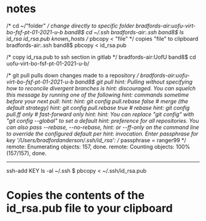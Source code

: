 # notes
/* cd ~/"folder" */ change directly to specific folder 
bradfords-air:uofu-virt-bo-fsf-pt-01-2021-u-b band8$ cd ~/.ssh
bradfords-air:.ssh band8$ ls
id_rsa		id_rsa.pub	known_hosts
/* pbcopy < "file" */ copies "file" to clipboard
bradfords-air:.ssh band8$ pbcopy < id_rsa.pub

/* copy id_rsa.pub to ssh section in gitlab */
bradfords-air:UofU band8$ cd uofu-virt-bo-fsf-pt-01-2021-u-b/

/* git pull pulls down changes made to a repository */
bradfords-air:uofu-virt-bo-fsf-pt-01-2021-u-b band8$ git pull
hint: Pulling without specifying how to reconcile divergent branches is
hint: discouraged. You can squelch this message by running one of the following
hint: commands sometime before your next pull:
hint: 
hint:   git config pull.rebase false  # merge (the default strategy)
hint:   git config pull.rebase true   # rebase
hint:   git config pull.ff only       # fast-forward only
hint: 
hint: You can replace "git config" with "git config --global" to set a default
hint: preference for all repositories. You can also pass --rebase, --no-rebase,
hint: or --ff-only on the command line to override the configured default per
hint: invocation.
Enter passphrase for key '/Users/bradfordanderson/.ssh/id_rsa': 
/* passphrase = ranger99 */
remote: Enumerating objects: 157, done.
remote: Counting objects: 100% (157/157), done.

***************************

ssh-add KEY
ls -al ~/.ssh
$ pbcopy < ~/.ssh/id_rsa.pub
# Copies the contents of the id_rsa.pub file to your clipboard